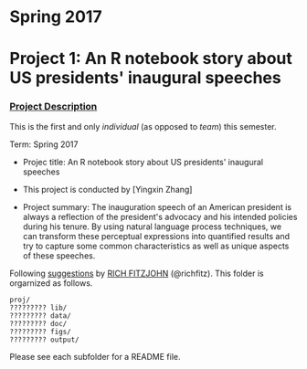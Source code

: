# Spring 2017
# Project 1: An R notebook story about US presidents' inaugural speeches

### [Project Description](doc/)
This is the first and only *individual* (as opposed to *team*) this semester. 

Term: Spring 2017

+ Projec title: An R notebook story about US presidents' inaugural speeches
+ This project is conducted by [Yingxin Zhang]

+ Project summary: The inauguration speech of an American president is always a reflection of the president's advocacy and his intended policies during his tenure. By using natural language process techniques, we can transform these perceptual expressions into quantified results and try to capture some common characteristics as well as unique aspects of these speeches.

Following [suggestions](http://nicercode.github.io/blog/2013-04-05-projects/) by [RICH FITZJOHN](http://nicercode.github.io/about/#Team) (@richfitz). This folder is orgarnized as follows.

```
proj/
????????? lib/
????????? data/
????????? doc/
????????? figs/
????????? output/
```

Please see each subfolder for a README file.
